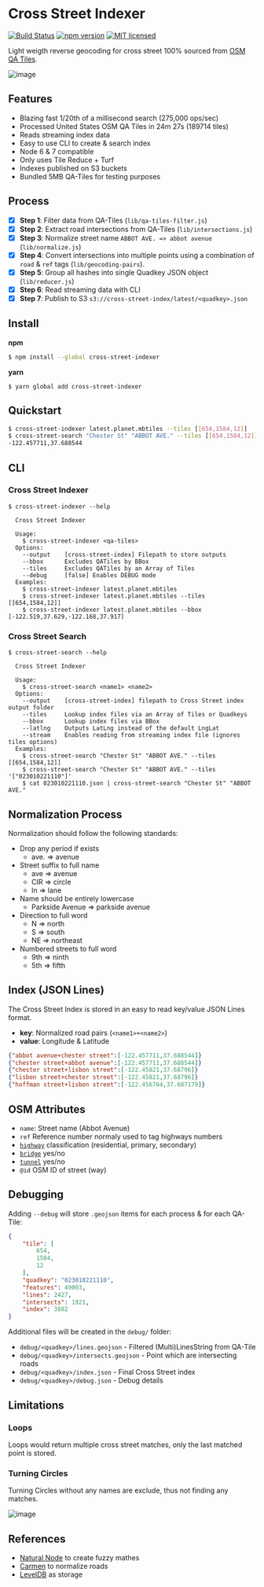 # Cross Street Indexer

[![Build Status](https://travis-ci.org/DenisCarriere/cross-street-indexer.svg?branch=master)](https://travis-ci.org/DenisCarriere/cross-street-indexer)
[![npm version](https://badge.fury.io/js/cross-street-indexer.svg)](https://badge.fury.io/js/cross-street-indexer)
[![MIT licensed](https://img.shields.io/badge/license-MIT-blue.svg)](https://raw.githubusercontent.com/DenisCarriere/cross-street-indexer/master/LICENSE)

Light weigth reverse geocoding for cross street 100% sourced from [OSM QA Tiles](https://osmlab.github.io/osm-qa-tiles/).

![image](https://cloud.githubusercontent.com/assets/550895/26235719/a8f8e7da-3c21-11e7-9240-c811f9b6a4aa.png)

## Features

- Blazing fast 1/20th of a millisecond search (275,000 ops/sec)
- Processed United States OSM QA Tiles in 24m 27s (189714 tiles)
- Reads streaming index data
- Easy to use CLI to create & search index
- Node 6 & 7 compatible
- Only uses Tile Reduce + Turf
- Indexes published on S3 buckets
- Bundled 5MB QA-Tiles for testing purposes

## Process

- [x] **Step 1**: Filter data from QA-Tiles (`lib/qa-tiles-filter.js`)
- [x] **Step 2**: Extract road intersections from QA-Tiles (`lib/intersections.js`)
- [x] **Step 3**: Normalize street name `ABBOT AVE. => abbot avenue` (`lib/normalize.js`)
- [x] **Step 4**: Convert intersections into multiple points using a combination of `road` & `ref` tags (`lib/geocoding-pairs`).
- [x] **Step 5**: Group all hashes into single Quadkey JSON object (`lib/reducer.js`)
- [x] **Step 6**: Read streaming data with CLI
- [x] **Step 7**: Publish to S3 `s3://cross-street-index/latest/<quadkey>.json`

## Install

**npm**
```bash
$ npm install --global cross-street-indexer
```
**yarn**
```
$ yarn global add cross-street-indexer
```

## Quickstart

```bash
$ cross-street-indexer latest.planet.mbtiles --tiles [[654,1584,12]]
$ cross-street-search "Chester St" "ABBOT AVE." --tiles [[654,1584,12]]
-122.457711,37.688544
```

## CLI

### Cross Street Indexer

```
$ cross-street-indexer --help

  Cross Street Indexer

  Usage:
    $ cross-street-indexer <qa-tiles>
  Options:
    --output    [cross-street-index] Filepath to store outputs
    --bbox      Excludes QATiles by BBox
    --tiles     Excludes QATiles by an Array of Tiles
    --debug     [false] Enables DEBUG mode
  Examples:
    $ cross-street-indexer latest.planet.mbtiles
    $ cross-street-indexer latest.planet.mbtiles --tiles [[654,1584,12]]
    $ cross-street-indexer latest.planet.mbtiles --bbox [-122.519,37.629,-122.168,37.917]
```

### Cross Street Search

```
$ cross-street-search --help

  Cross Street Indexer

  Usage:
    $ cross-street-search <name1> <name2>
  Options:
    --output    [cross-street-index] filepath to Cross Street index output folder
    --tiles     Lookup index files via an Array of Tiles or Quadkeys
    --bbox      Lookup index files via BBox
    --latlng    Outputs LatLng instead of the default LngLat
    --stream    Enables reading from streaming index file (ignores tiles options)
  Examples:
    $ cross-street-search "Chester St" "ABBOT AVE." --tiles [[654,1584,12]]
    $ cross-street-search "Chester St" "ABBOT AVE." --tiles '["023010221110"]'
    $ cat 023010221110.json | cross-street-search "Chester St" "ABBOT AVE."
```

## Normalization Process

Normalization should follow the following standards:

- Drop any period if exists
  - ave. => avenue
- Street suffix to full name
  - ave => avenue
  - CIR => circle
  - ln => lane
- Name should be entirely lowercase
  - Parkside Avenue => parkside avenue
- Direction to full word
  - N => north
  - S => south
  - NE => northeast
- Numbered streets to full word
  - 9th => ninth
  - 5th => fifth

## Index (JSON Lines)

The Cross Street Index is stored in an easy to read key/value JSON Lines format.

- **key**: Normalized road pairs (`<name1>+<name2>`)
- **value**: Longitude & Latitude

```json
{"abbot avenue+chester street":[-122.457711,37.688544]}
{"chester street+abbot avenue":[-122.457711,37.688544]}
{"chester street+lisbon street":[-122.45821,37.68796]}
{"lisbon street+chester street":[-122.45821,37.68796]}
{"hoffman street+lisbon street":[-122.456764,37.687179]}
```

## OSM Attributes

- `name`: Street name (Abbot Avenue)
- `ref` Reference number normaly used to tag highways numbers
- [`highway`](http://wiki.openstreetmap.org/wiki/Key:highway) classification (residential, primary, secondary)
- [`bridge`](http://wiki.openstreetmap.org/wiki/Key:bridge) yes/no
- [`tunnel`](http://wiki.openstreetmap.org/wiki/Key:tunnel) yes/no
- `@id` OSM ID of street (way)

## Debugging

Adding `--debug` will store `.geojson` items for each process & for each QA-Tile:

```json
{
	"tile": [
		654,
		1584,
		12
	],
	"quadkey": "023010221110",
	"features": 49003,
	"lines": 2427,
	"intersects": 1921,
	"index": 3882
}

```
Additional files will be created in the `debug/` folder:

- `debug/<quadkey>/lines.geojson` - Filtered (Multi)LinesString from QA-Tile
- `debug/<quadkey>/intersects.geojson` - Point which are intersecting roads
- `debug/<quadkey>/index.json` - Final Cross Street index
- `debug/<quadkey>/debug.json` - Debug details

## Limitations

### Loops

Loops would return multiple cross street matches, only the last matched point is stored.

### Turning Circles

Turning Circles without any names are exclude, thus not finding any matches.

![image](https://cloud.githubusercontent.com/assets/550895/26234213/d26554b4-3c17-11e7-8f89-bee790f7118c.png)

## References

- [Natural Node](https://github.com/NaturalNode/natural) to create fuzzy mathes
- [Carmen](https://github.com/mapbox/carmen) to normalize roads
- [LevelDB](https://github.com/google/leveldb) as storage
